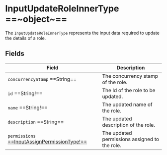 # InputUpdateRoleInnerType ==~object~==

The `InputUpdateRoleInnerType` represents the input data required to update the details of a role.  

## Fields

| Field                                                                                     | Description                                         |
|-------------------------------------------------------------------------------------------|-----------------------------------------------------|
| `concurrencyStamp`  ==String==                                                            | The concurrency stamp of the role.                  |
| `id`  ==String!==                                                                         | The Id of the role to be updated.                   |
| `name`  ==String!==                                                                       | The updated name of the role.                       |
| `description`  ==String==                                                                 | The updated description of the role.                |
| `permissions` [ ==InputAssignPermissionType!== ](../Objects/InputAssignPermissionType.md) | The updated permissions assigned to the role.       |
